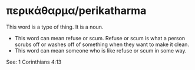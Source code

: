 # περικάθαρμα/perikatharma
This word is a type of thing. It is a noun.
* This word can mean refuse or scum. Refuse or scum is what a person scrubs off or washes off of something when they want to make it clean.
* This word can mean someone who is like refuse or scum in some way.

See: 1 Corinthians 4:13
